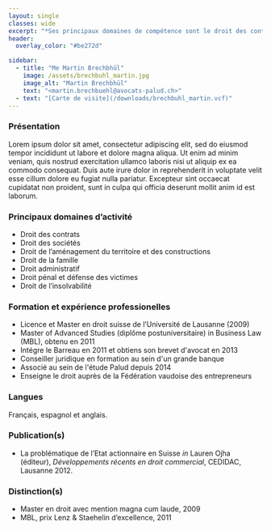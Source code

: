 ```yaml
---
layout: single
classes: wide
excerpt: "*Ses principaux domaines de compétence sont le droit des contrats, le droit des sociétés, le droit de l'aménagement du territoire et des constructions, le droit des familles, le droit administratif, le pénal et défense des vicitimes et le droit de l'insolvabilité.*"
header:
  overlay_color: "#be272d"

sidebar:
  - title: "Me Martin Brechbhül"
    image: /assets/brechbuhl_martin.jpg
    image_alt: "Martin Brechbhül"
    text: "<martin.brechbuehl@avocats-palud.ch>"
  - text: "[Carte de visite](/downloads/brechbuhl_martin.vcf)"
---
```


### Présentation
Lorem ipsum dolor sit amet, consectetur adipiscing elit, sed do eiusmod tempor incididunt ut labore et dolore magna aliqua. Ut enim ad minim veniam, quis nostrud exercitation ullamco laboris nisi ut aliquip ex ea commodo consequat. Duis aute irure dolor in reprehenderit in voluptate velit esse cillum dolore eu fugiat nulla pariatur. Excepteur sint occaecat cupidatat non proident, sunt in culpa qui officia deserunt mollit anim id est laborum.

### Principaux domaines d’activité

* Droit des contrats
* Droit des sociétés
* Droit de l’aménagement du territoire et des constructions
* Droit de la famille
* Droit administratif
* Droit pénal et défense des victimes
* Droit de l’insolvabilité

### Formation et expérience professionelles

* Licence et Master en droit suisse de l’Université de Lausanne (2009)
* Master of Advanced Studies (diplôme postuniversitaire) in Business Law (MBL), obtenu en 2011
* Intégre le Barreau en 2011 et obtiens son brevet d'avocat en 2013
* Conseiller juridique en formation au sein d'un grande banque
* Associé au sein de l'étude Palud depuis 2014
* Enseigne le droit auprès de la Fédération vaudoise des entrepreneurs

### Langues

Français, espagnol et anglais.

### Publication(s)

* La problématique de l’Etat actionnaire en Suisse *in* Lauren Ojha (éditeur), *Développements récents en droit commercial*, CEDIDAC, Lausanne 2012.

### Distinction(s)

* Master en droit avec mention magna cum laude, 2009
* MBL, prix Lenz & Staehelin d’excellence, 2011
